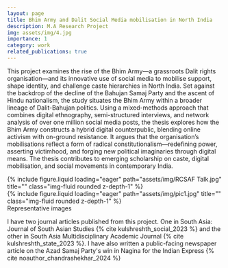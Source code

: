 ```yaml
---
layout: page
title: Bhim Army and Dalit Social Media mobilisation in North India
description: M.A Research Project
img: assets/img/4.jpg
importance: 1
category: work
related_publications: true
---
```


This project examines the rise of the Bhim Army—a grassroots Dalit rights organisation—and its innovative use of social media to mobilise support, shape identity, and challenge caste hierarchies in North India. Set against the backdrop of the decline of the Bahujan Samaj Party and the ascent of Hindu nationalism, the study situates the Bhim Army within a broader lineage of Dalit-Bahujan politics. Using a mixed-methods approach that combines digital ethnography, semi-structured interviews, and network analysis of over one million social media posts, the thesis explores how the Bhim Army constructs a hybrid digital counterpublic, blending online activism with on-ground resistance. It argues that the organisation’s mobilisations reflect a form of radical constitutionalism—redefining power, asserting victimhood, and forging new political imaginaries through digital means. The thesis contributes to emerging scholarship on caste, digital mobilisation, and social movements in contemporary India.


<div class="row">
    <div class="col-sm mt-3 mt-md-0">
        {% include figure.liquid loading="eager" path="assets/img/RCSAF Talk.jpg" title="" class="img-fluid rounded z-depth-1" %}
    </div>
    <div class="col-sm mt-3 mt-md-0">
        {% include figure.liquid loading="eager" path="assets/img/pic1.jpg" title="" class="img-fluid rounded z-depth-1" %}
    </div>
</div>
<div class="caption">
   Representative images
</div>

I have two journal articles published from this project. One in South Asia: Journal of South Asian Studies {% cite kulshreshth_social_2023 %} and the other in South Asia Multidisciplinary Academic Journal {% cite kulshreshth_state_2023 %}. I have also written a public-facing newspaper article on the Azad Samaj Party's win in Nagina for the Indian Express {% cite noauthor_chandrashekhar_2024 %}
